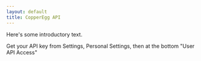 ```yaml
---
layout: default
title: CopperEgg API
---
```



Here's some introductory text.

Get your API key from Settings, Personal Settings, then at the bottom "User API Access"
